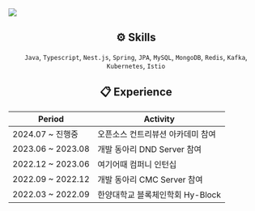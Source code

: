 

<img src="https://capsule-render.vercel.app/api?type=Waving&color=auto&height=300&section=header&text=Seo%20Jemin&fontSize=90" />

  <div align="center">
    
 ## ⚙️ Skills
  
  </div>

  <div align="center">

  `Java`, `Typescript`, `Nest.js`, `Spring`, `JPA`, `MySQL`, `MongoDB`, `Redis`, `Kafka`, `Kubernetes`, `Istio`
  
  
 
  
  </div>
    

  <div align="center">
    
 ## 📋 Experience

  </div>

  <div align="center">

|Period|Activity|
|------|---|
|2024.07 ~ 진행중 | 오픈소스 컨트리뷰션 아카데미 참여  | 
|2023.06 ~ 2023.08|개발 동아리 DND Server 참여|
|2022.12 ~ 2023.06|여기어때 컴퍼니 인턴십|
|2022.09 ~ 2022.12|개발 동아리 CMC Server 참여|
|2022.03 ~ 2022.09|한양대학교 블록체인학회 Hy-Block|

  </div>
  </div>







